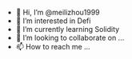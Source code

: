 - 👋 Hi, I’m @meilizhou1999
- 👀 I’m interested in Defi
- 🌱 I’m currently learning Solidity
- 💞️ I’m looking to collaborate on ...
- 📫 How to reach me ...

<!---
meilizhou1999/meilizhou1999 is a ✨ special ✨ repository because its `README.md` (this file) appears on your GitHub profile.
You can click the Preview link to take a look at your changes.
--->
